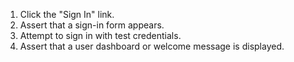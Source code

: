 1. Click the "Sign In" link.
2. Assert that a sign-in form appears.
3. Attempt to sign in with test credentials.
4. Assert that a user dashboard or welcome message is displayed.